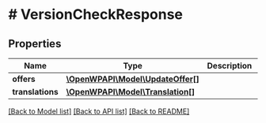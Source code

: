 # # VersionCheckResponse

## Properties

Name | Type | Description | Notes
------------ | ------------- | ------------- | -------------
**offers** | [**\OpenWPAPI\Model\UpdateOffer[]**](UpdateOffer.md) |  | [optional]
**translations** | [**\OpenWPAPI\Model\Translation[]**](Translation.md) |  | [optional]

[[Back to Model list]](../../README.md#models) [[Back to API list]](../../README.md#endpoints) [[Back to README]](../../README.md)
